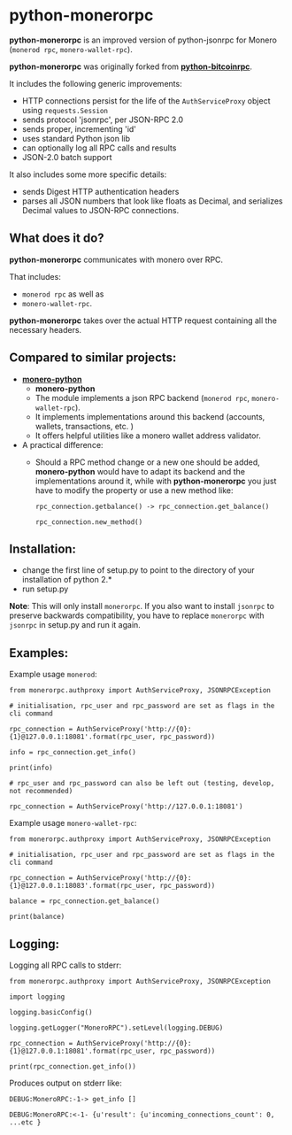 # python-monerorpc

**python-monerorpc** is an improved version of python-jsonrpc for Monero (`monerod rpc`, `monero-wallet-rpc`).

**python-monerorpc** was originally forked from [**python-bitcoinrpc**](https://github.com/jgarzik/python-bitcoinrpc).

It includes the following generic improvements:

- HTTP connections persist for the life of the `AuthServiceProxy` object using `requests.Session`
- sends protocol 'jsonrpc', per JSON-RPC 2.0
- sends proper, incrementing 'id'
- uses standard Python json lib
- can optionally log all RPC calls and results
- JSON-2.0 batch support

It also includes some more specific details:

- sends Digest HTTP authentication headers
- parses all JSON numbers that look like floats as Decimal,
  and serializes Decimal values to JSON-RPC connections.

## What does it do?
**python-monerorpc** communicates with monero over RPC.

That includes:
* `monerod rpc` as well as
* `monero-wallet-rpc`.

**python-monerorpc** takes over the actual HTTP request containing all the necessary headers.

## Compared to similar projects:
* [**monero-python**](https://github.com/emesik/monero-python)
  - **monero-python**
  - The module implements a json RPC backend (`monerod rpc`, `monero-wallet-rpc`).
  - It implements implementations around this backend (accounts, wallets, transactions, etc. )
  - It offers helpful utilities like a monero wallet address validator.
* A practical difference:
  - Should a RPC method change or a new one should be added, **monero-python** would have to adapt its backend and the implementations around it, while with **python-monerorpc** you just have to modify the property or use a new method like:

     ```
     rpc_connection.getbalance() -> rpc_connection.get_balance()

     rpc_connection.new_method()
     ```


## Installation:

- change the first line of setup.py to point to the directory of your installation of python 2.*
- run setup.py

**Note**: This will only install `monerorpc`. If you also want to install `jsonrpc` to preserve
backwards compatibility, you have to replace `monerorpc` with `jsonrpc` in setup.py and run it again.

## Examples:

Example usage `monerod`:

    from monerorpc.authproxy import AuthServiceProxy, JSONRPCException

    # initialisation, rpc_user and rpc_password are set as flags in the cli command

    rpc_connection = AuthServiceProxy('http://{0}:{1}@127.0.0.1:18081'.format(rpc_user, rpc_password))

    info = rpc_connection.get_info()

    print(info)

    # rpc_user and rpc_password can also be left out (testing, develop, not recommended)

    rpc_connection = AuthServiceProxy('http://127.0.0.1:18081')

Example usage `monero-wallet-rpc`:

    from monerorpc.authproxy import AuthServiceProxy, JSONRPCException

    # initialisation, rpc_user and rpc_password are set as flags in the cli command

    rpc_connection = AuthServiceProxy('http://{0}:{1}@127.0.0.1:18083'.format(rpc_user, rpc_password))

    balance = rpc_connection.get_balance()

    print(balance)

## Logging:

Logging all RPC calls to stderr:

    from monerorpc.authproxy import AuthServiceProxy, JSONRPCException

    import logging

    logging.basicConfig()

    logging.getLogger("MoneroRPC").setLevel(logging.DEBUG)

    rpc_connection = AuthServiceProxy('http://{0}:{1}@127.0.0.1:18081'.format(rpc_user, rpc_password))

    print(rpc_connection.get_info())

Produces output on stderr like:

    DEBUG:MoneroRPC:-1-> get_info []

    DEBUG:MoneroRPC:<-1- {u'result': {u'incoming_connections_count': 0, ...etc }
